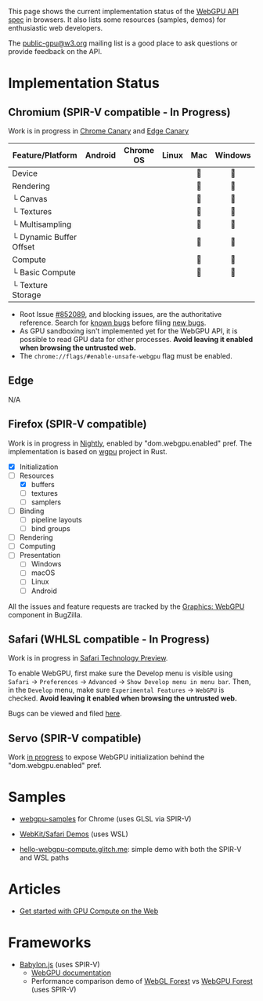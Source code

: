 This page shows the current implementation status of the [WebGPU API spec](https://gpuweb.github.io/gpuweb/) in browsers. It also lists some resources (samples, demos) for enthusiastic web developers.

The [public-gpu@w3.org](https://lists.w3.org/Archives/Public/public-gpu/) mailing list is a good place to ask questions or provide feedback on the API.

# Implementation Status

## Chromium (SPIR-V compatible - In Progress)

Work is in progress in [Chrome Canary](http://chrome.com/canary) and [Edge Canary](https://www.microsoftedgeinsider.com/en-us/download)

Feature/Platform          | Android  | Chrome OS | Linux | Mac | Windows |
------------------------- | :------: | :-------: | :---: | :-: | :-----: |
Device                    |          |           |       | 👷  |   👷    |
Rendering                 |          |           |       | 👷  |   👷    |
└ Canvas                  |          |           |       | 👷  |   👷    |
└ Textures                |          |           |       | 👷  |   👷    |
└ Multisampling           |          |           |       | 👷  |   👷    |
└ Dynamic Buffer Offset   |          |           |       | 👷  |   👷    |
Compute                   |          |           |       | 👷  |   👷    |
└ Basic Compute           |          |           |       | 👷  |   👷    |
└ Texture Storage         |          |           |       |     |         |

* Root Issue [#852089](https://bugs.chromium.org/p/chromium/issues/detail?id=852089), and blocking issues, are the authoritative reference. Search for [known bugs](https://bugs.chromium.org/p/chromium/issues/list?q=component:Blink%3EWebGPU) before filing [new bugs](https://bugs.chromium.org/p/chromium/issues/entry?components=Blink>WebGPU).
* As GPU sandboxing isn't implemented yet for the WebGPU API, it is possible to read GPU data for other processes. **Avoid leaving it enabled when browsing the untrusted web.**
* The `chrome://flags/#enable-unsafe-webgpu` flag must be enabled.

## Edge
N/A

## Firefox (SPIR-V compatible)

Work is in progress in [Nightly](https://nightly.mozilla.org/), enabled by "dom.webgpu.enabled" pref. The implementation is based on [wgpu](https://github.com/gfx-rs/wgpu) project in Rust.

- [x] Initialization
- [ ] Resources
  - [x] buffers
  - [ ] textures
  - [ ] samplers
- [ ] Binding
  - [ ] pipeline layouts
  - [ ] bind groups
- [ ] Rendering
- [ ] Computing
- [ ] Presentation
  - [ ] Windows
  - [ ] macOS
  - [ ] Linux
  - [ ] Android

All the issues and feature requests are tracked by the [Graphics: WebGPU](https://bugzilla.mozilla.org/buglist.cgi?product=Core&component=Graphics%3A%20WebGPU) component in BugZilla.

## Safari (WHLSL compatible - In Progress)

Work is in progress in [Safari Technology Preview](https://developer.apple.com/safari/technology-preview/).

To enable WebGPU, first make sure the Develop menu is visible using `Safari` → `Preferences` → `Advanced` → `Show Develop menu in menu bar`. Then, in the `Develop` menu, make sure `Experimental Features` → `WebGPU` is checked. **Avoid leaving it enabled when browsing the untrusted web.**

Bugs can be viewed and filed [here](https://bugs.webkit.org/buglist.cgi?bug_status=UNCONFIRMED&bug_status=NEW&bug_status=ASSIGNED&bug_status=REOPENED&component=WebGPU).

## Servo (SPIR-V compatible)

Work [in progress](https://github.com/servo/servo/pull/24708) to expose WebGPU initialization behind the "dom.webgpu.enabled" pref.

# Samples

* [webgpu-samples](https://austineng.github.io/webgpu-samples/) for Chrome (uses GLSL via SPIR-V)

* [WebKit/Safari Demos](https://webkit.org/demos/webgpu) (uses WSL)

* [hello-webgpu-compute.glitch.me](https://hello-webgpu-compute.glitch.me): simple demo with both the SPIR-V and WSL paths

# Articles

* [Get started with GPU Compute on the Web](https://developers.google.com/web/updates/2019/08/get-started-with-gpu-compute-on-the-web)


# Frameworks

* [Babylon.js](https://www.babylonjs.com/) (uses SPIR-V)
  * [WebGPU documentation](https://doc.babylonjs.com/extensions/webgpu)
  * Performance comparison demo of [WebGL Forest](https://www.babylonjs.com/Demos/WebGPU/forestWebGL.html) vs [WebGPU Forest](https://www.babylonjs.com/Demos/WebGPU/forestWebGPU.html) (uses SPIR-V)